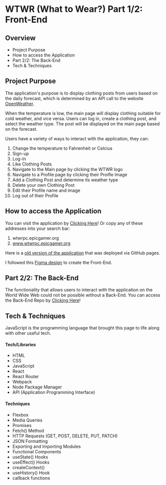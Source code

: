 # WTWR (What to Wear?) Part 1/2: Front-End

## Overview

- Project Purpose
- How to access the Application
- Part 2/2: The Back-End
- Tech & Techniques

## Project Purpose

The application's purpose is to display clothing posts from users based on the daily forecast, which is determined by an API call to the website [OpenWeather](https://openweathermap.org/).

When the temperature is low, the main page will display clothing suitable for cold weather, and vice versa. Users can log in, create a clothing post, and select the weather type. The post will be displayed on the main page based on the forecast.

Users have a variety of ways to interact with the application, they can:

1. Change the temperature to Fahrenheit or Celcius
1. Sign-up
1. Log-In
1. Like Clothing Posts
1. Navigate to the Main page by clicking the WTWR logo
1. Navigate to a Profile page by clicking their Proifle Image
1. Add a Clothing Post and determine its weather type
1. Delete your own Clothing Post
1. Edit their Profile name and image
1. Log out of their Profile

## How to access the Application

You can visit the application by [Clicking Here](www.wtwrpc.epicgamer.org)!
Or copy any of these addresses into your search bar:

1. wtwrpc.epicgamer.org
2. www.wtwrpc.epicgamer.org

Here is a [old version of the application](https://Freddy-PC.github.io/se_project_react) that was deployed via GitHub pages.

I followed this [Figma design](https://www.figma.com/file/DTojSwldenF9UPKQZd6RRb/Sprint-10%3A-WTWR) to create the Front-End.

## Part 2/2: The Back-End

The functionality that allows users to interact with the application on the World Wide Web could not be possible without a Back-End.
You can access the Back-End Repo by [Clicking Here](https://github.com/Freddy-PC/se_project_express)!

## Tech & Techniques

JavaScript is the programming language that brought this page to life along with other useful tech.

#### Tech/Libraries

- HTML
- CSS
- JavaScript
- React
- React Router
- Webpack
- Node Package Manager
- API (Application Programming Interface)

#### Techniques

- Flexbox
- Media Queries
- Promises
- Fetch() Method
- HTTP Requests (GET, POST, DELETE, PUT, PATCH)
- JSON Formatting
- Exporting and Importing Modules
- Functional Components
- useState() Hooks
- useEffect() Hooks
- createContext()
- useHistory() Hook
- callback functions
